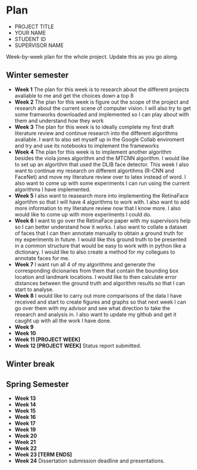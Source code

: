 # Plan

* PROJECT TITLE
* YOUR NAME
* STUDENT ID
* SUPERVISOR NAME

Week-by-week plan for the whole project. Update this as you go along.

## Winter semester

* **Week 1**
The plan for this week is to research about the different projects avaliable to me and get the choices down a top 8
* **Week 2**
The plan for this week is figure out the scope of the project and research about the current scene of computer vision. I will also try to get some framworks downloaded and implemented so I can play about with them and understand how they work
* **Week 3**
The plan for this week is to ideally complete my first draft literature review and continue research into the different algorithms avaliable. I want to also set myself up in the Google Collab enviroment and try and use its notebooks to implement the frameworks
* **Week 4**
The plan for this week is to implement another algorithm besides the viola jones algorithm and the MTCNN algorithm. I would like to set up an algortihm that used the DLIB face detector. This week I also want to continue my research on different algortihms (R-CNN and FaceNet) and move my literature review over to latex instead of word. I also want to come up with some experiments I can run using the current algorithms I have implemented.
* **Week 5**
 I also want to reasearch more into implementing the RetinaFace algortihm so that I will have 4 algorithms to work with. I also want to add more information to my literature review now that I know more. I also would like to come up with more experiments I could do.
* **Week 6**
I want to go over the RetinaFace paper with my supervisors help so I can better understand how it works. I also want to collate a dataset of faces that I can then annotate manually to obtain a ground truth for my experiments in future. I would like this ground truth to be presented in a common structure that would be easy to work with in python like a dictionary. I would like to also create a method for my collegues to annotate faces for me.
* **Week 7**
I want run all 4 of my algorithms and generate the corresponding dicionaries from them that contain the bounding box location and landmark locations. I would like to then calculate error distances between the ground truth and algorithm results so that I can start to analyse.
* **Week 8**
I would like to carry out more comparisons of the data I have received and start to create figures and graphs so that next week I can go over them with my advisor and see what direction to take the research and analysis in. I also want to update my github and get it caught up with all the work I have done.
* **Week 9**
* **Week 10**
* **Week 11 [PROJECT WEEK]**
* **Week 12 [PROJECT WEEK]** Status report submitted.

## Winter break

## Spring Semester

* **Week 13**
* **Week 14**
* **Week 15**
* **Week 16**
* **Week 17**
* **Week 19**
* **Week 20**
* **Week 21**
* **Week 22**
* **Week 23 [TERM ENDS]**
* **Week 24** Dissertation submission deadline and presentations.

